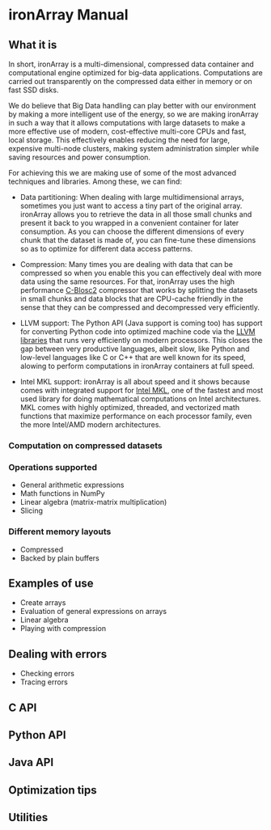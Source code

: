 ironArray Manual
================

## What it is

In short, ironArray is a multi-dimensional, compressed data container and computational engine optimized for big-data applications. Computations are carried out transparently on the compressed data either in memory or on fast SSD disks.

We do believe that Big Data handling can play better with our environment by making a more intelligent use of the energy, so we are making ironArray in such a way that it allows computations with large datasets to make a more effective use of modern, cost-effective multi-core CPUs and fast, local storage. This effectively enables reducing the need for large, expensive multi-node clusters, making system administration simpler while saving resources and power consumption.

For achieving this we are making use of some of the most advanced techniques and libraries.  Among these, we can find:

* Data partitioning: When dealing with large multidimensional arrays, sometimes you just want to access a tiny part of the original array.  ironArray allows you to retrieve the data in all those small chunks and present it back to you wrapped in a convenient container for later consumption.  As you can choose the different dimensions of every chunk that the dataset is made of, you can fine-tune these dimensions so as to optimize for different data access patterns.

* Compression: Many times you are dealing with data that can be compressed so when you enable this you can effectively deal with more data using the same resources.  For that, ironArray uses the high performance [C-Blosc2](https://github.com/Blosc/c-blosc2) compressor that works by splitting the datasets in small chunks and data blocks that are CPU-cache friendly in the sense that they can be compressed and decompressed very efficiently.

* LLVM support: The Python API (Java support is coming too) has support for converting Python code into optimized machine code via the [LLVM libraries](https://llvm.org) that runs very efficiently on modern processors.  This closes the gap between very productive languages, albeit slow, like Python and low-level languages like C or C++ that are well known for its speed, alowing to perform computations in ironArray containers at full speed.

* Intel MKL support: ironArray is all about speed and it shows because comes with integrated support for [Intel MKL](https://software.intel.com/en-us/mkl), one of the fastest and most used library for doing mathematical computations on Intel architectures.  MKL comes with highly optimized, threaded, and vectorized math functions that maximize performance on each processor family, even the more Intel/AMD modern architectures.

### Computation on compressed datasets

### Operations supported

* General arithmetic expressions
* Math functions in NumPy
* Linear algebra (matrix-matrix multiplication)
* Slicing

### Different memory layouts

* Compressed
* Backed by plain buffers

## Examples of use

* Create arrays
* Evaluation of general expressions on arrays
* Linear algebra
* Playing with compression

## Dealing with errors

* Checking errors
* Tracing errors

## C API

## Python API

## Java API

## Optimization tips

## Utilities